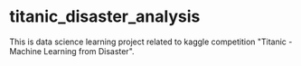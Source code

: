 # titanic_disaster_analysis
This is data science learning project related to kaggle competition "Titanic - Machine Learning from Disaster".
